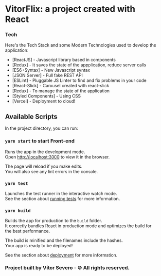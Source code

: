 # VitorFlix: a project created with React

### Tech

Here's the Tech Stack and some Modern Technologies used to develop the application:

* [ReactJS] - Javascript library based in components
* [Redux] - It saves the state of the appplication, reduce server calls
* [ES6+Syntax] - New Javascript syntax
* [JSON Server] - Full fake REST API
* [ESLint] - Pluggable JS Linter to find and fix problems in your code
* [React-Slick] - Carousel created with react-slick
* [Redux] - To manage the state of the application
* [Styled Components] - Using CSS
* [Vercel] -  Deployment to cloud! 


## Available Scripts

In the project directory, you can run:

### `yarn start` to start Front-end

Runs the app in the development mode.<br />
Open [http://localhost:3000](http://localhost:3000) to view it in the browser.

The page will reload if you make edits.<br />
You will also see any lint errors in the console.

### `yarn test`

Launches the test runner in the interactive watch mode.<br />
See the section about [running tests](https://facebook.github.io/create-react-app/docs/running-tests) for more information.

### `yarn build`

Builds the app for production to the `build` folder.<br />
It correctly bundles React in production mode and optimizes the build for the best performance.

The build is minified and the filenames include the hashes.<br />
Your app is ready to be deployed!

See the section about [deployment](https://facebook.github.io/create-react-app/docs/deployment) for more information.


### Project built by Vítor Severo - © All rights reserved.


